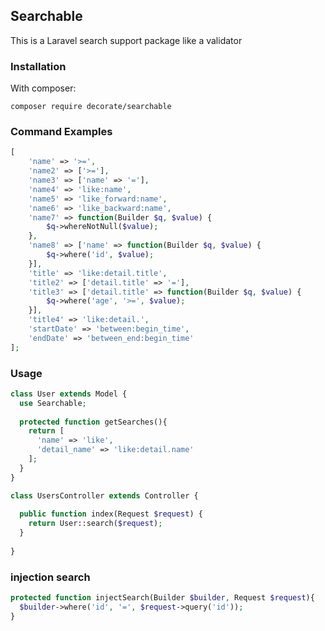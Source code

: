 
## Searchable
This is a Laravel search support package like a validator

### Installation

With composer:

    composer require decorate/searchable
    
### Command Examples
```php
[  
    'name' => '>=',  
    'name2' => ['>='],  
    'name3' => ['name' => '='],  
    'name4' => 'like:name',  
    'name5' => 'like_forward:name',  
    'name6' => 'like_backward:name',  
    'name7' => function(Builder $q, $value) {  
        $q->whereNotNull($value);  
    },  
    'name8' => ['name' => function(Builder $q, $value) {  
        $q->where('id', $value);  
    }],  
    'title' => 'like:detail.title',  
    'title2' => ['detail.title' => '='],  
    'title3' => ['detail.title' => function(Builder $q, $value) {  
        $q->where('age', '>=', $value);  
    }],  
    'title4' => 'like:detail.',  
    'startDate' => 'between:begin_time',  
    'endDate' => 'between_end:begin_time'  
];
```

### Usage
```php
class User extends Model {
  use Searchable;
  
  protected function getSearches(){
    return [
      'name' => 'like',
      'detail_name' => 'like:detail.name' 
    ];
  }
}
```
```php
class UsersController extends Controller {
  
  public function index(Request $request) {
    return User::search($request);
  }
  
}
```

### injection search
```php
protected function injectSearch(Builder $builder, Request $request){
  $builder->where('id', '=', $request->query('id'));
}
```